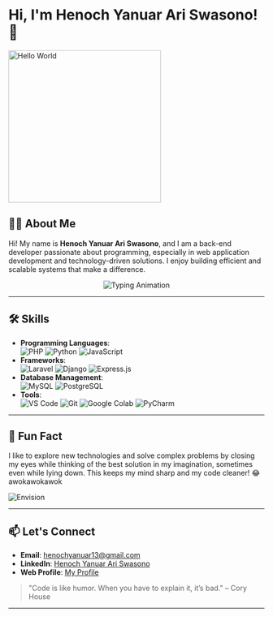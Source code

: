 # Hi, I'm Henoch Yanuar Ari Swasono! 👋

<img src="https://media.giphy.com/media/MeJgB3yMMwIaHmKD4z/giphy.gif" alt="Hello World" style="width:300px;">

## 👨‍💻 About Me
Hi! My name is **Henoch Yanuar Ari Swasono**, and I am a back-end developer passionate about programming, especially in web application development and technology-driven solutions. I enjoy building efficient and scalable systems that make a difference.
<p align="center">
  <img src="https://readme-typing-svg.demolab.com?font=Fira+Code&size=22&duration=2000&pause=1000&color=15E7E7&background=000000&center=true&vCenter=true&width=435&lines=Back-End+Developer;Loves+Coding+%26+Problem+Solving;Building+Web+Applications;Always+Learning+New+Things!+🚀" alt="Typing Animation">
</p>

---

## 🛠️ Skills
- **Programming Languages**:  
  ![PHP](https://img.shields.io/badge/-PHP-777BB4?style=flat&logo=php&logoColor=white) ![Python](https://img.shields.io/badge/-Python-3776AB?style=flat&logo=python&logoColor=white) ![JavaScript](https://img.shields.io/badge/-JavaScript-F7DF1E?style=flat&logo=javascript&logoColor=black)
- **Frameworks**:  
  ![Laravel](https://img.shields.io/badge/-Laravel-FF2D20?style=flat&logo=laravel&logoColor=white) ![Django](https://img.shields.io/badge/-Django-092E20?style=flat&logo=django&logoColor=white) ![Express.js](https://img.shields.io/badge/-Express.js-000000?style=flat&logo=express&logoColor=white)
- **Database Management**:  
  ![MySQL](https://img.shields.io/badge/-MySQL-4479A1?style=flat&logo=mysql&logoColor=white) ![PostgreSQL](https://img.shields.io/badge/-PostgreSQL-336791?style=flat&logo=postgresql&logoColor=white)
- **Tools**:  
  ![VS Code](https://img.shields.io/badge/-VS%20Code-007ACC?style=flat&logo=visual-studio-code&logoColor=white) ![Git](https://img.shields.io/badge/-Git-F05032?style=flat&logo=git&logoColor=white) ![Google Colab](https://img.shields.io/badge/-Google%20Colab-F9AB00?style=flat&logo=googlecolab&logoColor=white) ![PyCharm](https://img.shields.io/badge/-PyCharm-000000?style=flat&logo=pycharm&logoColor=white)

---

## 🚀 Fun Fact
I like to explore new technologies and solve complex problems by closing my eyes while thinking of the best solution in my imagination, sometimes even while lying down. This keeps my mind sharp and my code cleaner! 😂 awokawokawok

![Envision](https://media.giphy.com/media/iOOEpskxaVZqG6ZK6m/giphy.gif?cid=ecf05e47s4smwaektotlpxq0z202axh9x1c4tq6nfslh009m&ep=v1_gifs_search&rid=giphy.gif&ct=g)

---

## 📫 Let's Connect
- **Email**: [henochyanuar13@gmail.com](mailto:henochyanuar13@gmail.com)
- **LinkedIn**: [Henoch Yanuar Ari Swasono](https://www.linkedin.com/in/henoch-yanuar-ari-swasono-8389a023b/)
- **Web Profile**: [My Profile](https://henochyanuar.github.io/)

> "Code is like humor. When you have to explain it, it’s bad." – Cory House

---
